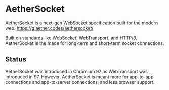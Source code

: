 # AetherSocket
AetherSocket is a next-gen WebSocket specification built for the modern web.
https://g.aether.codes/aethersocket/

Built on standards like [WebSocket](https://datatracker.ietf.org/doc/html/rfc6455), [WebTransport](https://w3c.github.io/webtransport/), and [HTTP/3](https://datatracker.ietf.org/doc/html/draft-ietf-quic-http-34), AetherSocket is the made for long-term and short-term socket connections. 

## Status
AetherSocket was introduced in Chromium 97 as WebTransport was introduced in 97. However, AetherSocket is meant more for app-to-app connections and app-to-server connections, and less browser support.
